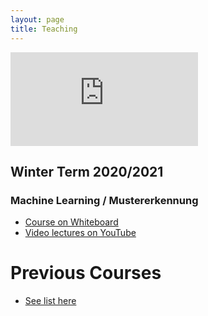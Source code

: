 ```yaml
---
layout: page
title: Teaching
---
```

<div class="videoWrapper">
  <iframe src="https://www.youtube.com/embed/videoseries?list=PLs7Vp-pCDX7yu38RbJfuyMUrFZ5877uh1" title="YouTube video player" frameborder="0" allow="accelerometer; autoplay; clipboard-write; encrypted-media; gyroscope; picture-in-picture" allowfullscreen></iframe>
</div>

## Winter Term 2020/2021
### Machine Learning / Mustererkennung
* [Course on Whiteboard](https://mycampus.imp.fu-berlin.de/portal/directtool/77c8b1d3-bd3e-4034-9ed3-6473f0844e97/)
* [Video lectures on YouTube](https://youtube.com/playlist?list=PLs7Vp-pCDX7yu38RbJfuyMUrFZ5877uh1)

# Previous Courses
* [See list here](http://www.mi.fu-berlin.de/inf/groups/ag-ki/members/Professoren/Tim_Landgraf.html)
